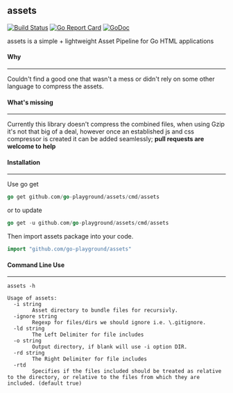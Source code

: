 ## assets
[![Build Status](https://semaphoreci.com/api/v1/joeybloggs/assets-2/branches/master/badge.svg)](https://semaphoreci.com/joeybloggs/assets-2)
[![Go Report Card](http://goreportcard.com/badge/go-playground/assets)](http://goreportcard.com/badge/go-playground/assets)
[![GoDoc](https://godoc.org/github.com/go-playground/assets?status.svg)](https://godoc.org/github.com/go-playground/assets)

assets is a simple + lightweight Asset Pipeline for Go HTML applications

#### Why
--------
Couldn't find a good one that wasn't a mess or didn't rely on some other language to compress the assets.

#### What's missing
----------
Currently this library doesn't compress the combined files, when using Gzip it's not that big of a deal, however 
once an established js and css compressor is created it can be added seamlessly; **pull requests are welcome to help**

#### Installation
------------------
Use go get
```go
go get github.com/go-playground/assets/cmd/assets
``` 

or to update

```go
go get -u github.com/go-playground/assets/cmd/assets
``` 

Then import assets package into your code.

```go
import "github.com/go-playground/assets"
```

#### Command Line Use
--------------
```
assets -h

Usage of assets:
  -i string
    	Asset directory to bundle files for recursivly.
  -ignore string
    	Regexp for files/dirs we should ignore i.e. \.gitignore.
  -ld string
    	The Left Delimiter for file includes
  -o string
    	Output directory, if blank will use -i option DIR.
  -rd string
    	The Right Delimiter for file includes
  -rtd
    	Specifies if the files included should be treated as relative to the directory, or relative to the files from which they are included. (default true)
  ```

